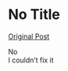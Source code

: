 # No Title

[Original Post](https://discourse.onlinedegree.iitm.ac.in/t/166576/92)

<p>No<br>
I couldn’t fix it</p>